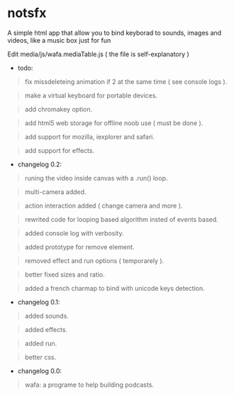notsfx
======

A simple html app that allow you to bind keyborad to sounds, images and videos, like a music box just for fun


Edit media/js/wafa.mediaTable.js  ( the file is self-explanatory )

- todo:

>  fix missdeleteing animation if 2 at the same time ( see console logs ).

>	make a virtual keyboard for portable devices.

>	add chromakey option.

>	add html5 web storage for offline noob use ( must be done ).

>	add support for mozilla, iexplorer and safari.

>	add support for effects.
	
- changelog 0.2:

>	runing the video inside canvas with a .run() loop.

>	multi-camera added.

>	action interaction added ( change camera and more ).

>	rewrited code for looping based algorithm insted of events based.

>	added console log with verbosity.

>	added prototype for remove element.

>	removed effect and run options ( temporarely ).

>	better fixed sizes and ratio.

>	added a french charmap to bind with unicode keys detection.
	
- changelog 0.1:

>	added sounds.

>	added effects.

>	added run.

>	better css.

- changelog 0.0:

>	wafa: a programe to help building podcasts.
    
